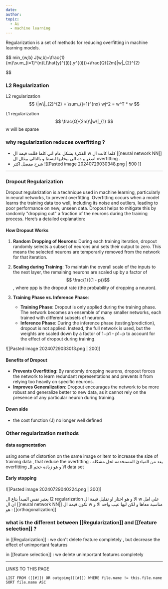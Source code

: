 ```yaml
---
date: 
author: 
topic:
  - Ai
  - machine learning
---
```



Regularization is a set of methods for reducing overfitting in machine learning models.


$$
min_{w,b}  J(w,b)=\frac{1}{m}\sum_{i=1}^{n}L(\hat{y}^{(i)},y^{(i)})+\frac{Q}{2m}\|w\|_{2}^{2}

$$

### L2 Regularization 

L2 regularization 
$$
\|w\|_{2}^{2} = \sum_{j=1}^{nx} wj^2 = w^T * w  
$$

L1 regularization 
$$
\frac{Q}{2m}\|w\|_{1}
$$
w will be sparse 


### why regularization reduces overfitting ? 

- الفكرة بشكل عام اني كلما قللت قيمة ال w  كلما كانت ال [[neural network NN]] اصغر و ده الي بيخليها ابسط و بالتالي  بيقلل ال overfitting . 
- شرح مفصل اكتر 
![[Pasted image 20240729030348.png | 500 ]]


---
### Dropout Regularization
Dropout regularization is a technique used in machine learning, particularly in neural networks, to prevent overfitting. Overfitting occurs when a model learns the training data too well, including its noise and outliers, leading to poor performance on new, unseen data. Dropout helps to mitigate this by randomly "dropping out" a fraction of the neurons during the training process. Here’s a detailed explanation:

#### How Dropout Works

1. **Random Dropping of Neurons**: During each training iteration, dropout randomly selects a subset of neurons and sets their output to zero. This means the selected neurons are temporarily removed from the network for that iteration.
    
2. **Scaling during Training**: To maintain the overall scale of the inputs to the next layer, the remaining neurons are scaled up by a factor of$$ \frac{1}{(1 - p)}​$$, where ppp is the dropout rate (the probability of dropping a neuron).
    
3. **Training Phase vs. Inference Phase**:
    
    - **Training Phase**: Dropout is only applied during the training phase. The network becomes an ensemble of many smaller networks, each trained with different subsets of neurons.
    - **Inference Phase**: During the inference phase (testing/prediction), dropout is not applied. Instead, the full network is used, but the weights are scaled down by a factor of 1−p1 - p1−p to account for the effect of dropout during training.


![[Pasted image 20240729033013.png | 200]]

#### Benefits of Dropout

- **Prevents Overfitting**: By randomly dropping neurons, dropout forces the network to learn redundant representations and prevents it from relying too heavily on specific neurons.
- **Improves Generalization**: Dropout encourages the network to be more robust and generalize better to new data, as it cannot rely on the presence of any particular neuron during training.
#### Down side 
- the cost function (J) no longer well defined 


### Other regularization methods 
#### data augmentation
using some of distortion on the same image or item to increase the size of training data , that reduce the overfitting  . 
 يعد من المبادئ المستخدمة لحل مشكلة overfitting الا و هو زيادة حجم ال data set 

#### Early stopping
![[Pasted image 20240729040224.png | 300]]

يعتبر نفس المبدأ بتاع ال l2 regularization الا و هو اختار او تقليل قيمة ال w علي امل ان 
ال [[neural network NN]] تكون قيمة ال w مناسبة معاها و لكن ليها عيب واحد الا و هو : 
[[orthogonalization]] 



### what is the different between [[Regularization]] and [[feature selection]]  ? 

in [[Regularization]] : we don't delete feature completely , but decrease the effect of  unimportant features 

in [[feature selection]] : we delete  unimportant features completely 


----
LINKS TO THIS PAGE 
```dataview
LIST FROM ([[#]]) OR outgoing([[#]]) WHERE file.name != this.file.name SORT file.name ASC 
```